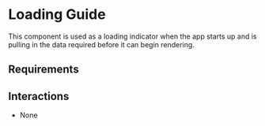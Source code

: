 # Loading Guide

This component is used as a loading indicator when the app starts up and is pulling in the data required before it can begin rendering.

## Requirements

## Interactions

- None
